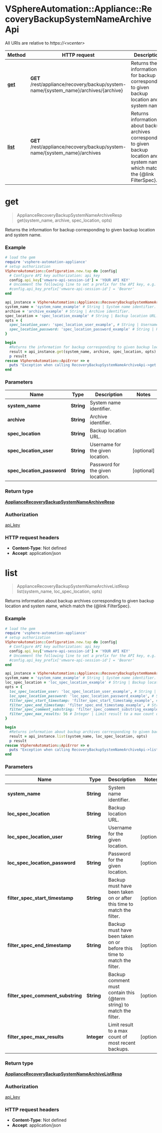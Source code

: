 # VSphereAutomation::Appliance::RecoveryBackupSystemNameArchiveApi

All URIs are relative to *https://&lt;vcenter&gt;*

Method | HTTP request | Description
------------- | ------------- | -------------
[**get**](RecoveryBackupSystemNameArchiveApi.md#get) | **GET** /rest/appliance/recovery/backup/system-name/{system_name}/archives/{archive} | Returns the information for backup corresponding to given backup location and system name.
[**list**](RecoveryBackupSystemNameArchiveApi.md#list) | **GET** /rest/appliance/recovery/backup/system-name/{system_name}/archives | Returns information about backup archives corresponding to given backup location and system name, which match the {@link FilterSpec}.


# **get**
> ApplianceRecoveryBackupSystemNameArchiveResp get(system_name, archive, spec_location, opts)

Returns the information for backup corresponding to given backup location and system name.

### Example
```ruby
# load the gem
require 'vsphere-automation-appliance'
# setup authorization
VSphereAutomation::Configuration.new.tap do |config|
  # Configure API key authorization: api_key
  config.api_key['vmware-api-session-id'] = 'YOUR API KEY'
  # Uncomment the following line to set a prefix for the API key, e.g. 'Bearer' (defaults to nil)
  #config.api_key_prefix['vmware-api-session-id'] = 'Bearer'
end

api_instance = VSphereAutomation::Appliance::RecoveryBackupSystemNameArchiveApi.new
system_name = 'system_name_example' # String | System name identifier.
archive = 'archive_example' # String | Archive identifier.
spec_location = 'spec_location_example' # String | Backup location URL.
opts = {
  spec_location_user: 'spec_location_user_example', # String | Username for the given location.
  spec_location_password: 'spec_location_password_example' # String | Password for the given location.
}

begin
  #Returns the information for backup corresponding to given backup location and system name.
  result = api_instance.get(system_name, archive, spec_location, opts)
  p result
rescue VSphereAutomation::ApiError => e
  puts "Exception when calling RecoveryBackupSystemNameArchiveApi->get: #{e}"
end
```

### Parameters

Name | Type | Description  | Notes
------------- | ------------- | ------------- | -------------
 **system_name** | **String**| System name identifier. | 
 **archive** | **String**| Archive identifier. | 
 **spec_location** | **String**| Backup location URL. | 
 **spec_location_user** | **String**| Username for the given location. | [optional] 
 **spec_location_password** | **String**| Password for the given location. | [optional] 

### Return type

[**ApplianceRecoveryBackupSystemNameArchiveResp**](ApplianceRecoveryBackupSystemNameArchiveResp.md)

### Authorization

[api_key](../README.md#api_key)

### HTTP request headers

 - **Content-Type**: Not defined
 - **Accept**: application/json



# **list**
> ApplianceRecoveryBackupSystemNameArchiveListResp list(system_name, loc_spec_location, opts)

Returns information about backup archives corresponding to given backup location and system name, which match the {@link FilterSpec}.

### Example
```ruby
# load the gem
require 'vsphere-automation-appliance'
# setup authorization
VSphereAutomation::Configuration.new.tap do |config|
  # Configure API key authorization: api_key
  config.api_key['vmware-api-session-id'] = 'YOUR API KEY'
  # Uncomment the following line to set a prefix for the API key, e.g. 'Bearer' (defaults to nil)
  #config.api_key_prefix['vmware-api-session-id'] = 'Bearer'
end

api_instance = VSphereAutomation::Appliance::RecoveryBackupSystemNameArchiveApi.new
system_name = 'system_name_example' # String | System name identifier.
loc_spec_location = 'loc_spec_location_example' # String | Backup location URL.
opts = {
  loc_spec_location_user: 'loc_spec_location_user_example', # String | Username for the given location.
  loc_spec_location_password: 'loc_spec_location_password_example', # String | Password for the given location.
  filter_spec_start_timestamp: 'filter_spec_start_timestamp_example', # String | Backup must have been taken on or after this time to match the filter.
  filter_spec_end_timestamp: 'filter_spec_end_timestamp_example', # String | Backup must have been taken on or before this time to match the filter.
  filter_spec_comment_substring: 'filter_spec_comment_substring_example', # String | Backup comment must contain this {@term string} to match the filter.
  filter_spec_max_results: 56 # Integer | Limit result to a max count of most recent backups.
}

begin
  #Returns information about backup archives corresponding to given backup location and system name, which match the {@link FilterSpec}.
  result = api_instance.list(system_name, loc_spec_location, opts)
  p result
rescue VSphereAutomation::ApiError => e
  puts "Exception when calling RecoveryBackupSystemNameArchiveApi->list: #{e}"
end
```

### Parameters

Name | Type | Description  | Notes
------------- | ------------- | ------------- | -------------
 **system_name** | **String**| System name identifier. | 
 **loc_spec_location** | **String**| Backup location URL. | 
 **loc_spec_location_user** | **String**| Username for the given location. | [optional] 
 **loc_spec_location_password** | **String**| Password for the given location. | [optional] 
 **filter_spec_start_timestamp** | **String**| Backup must have been taken on or after this time to match the filter. | [optional] 
 **filter_spec_end_timestamp** | **String**| Backup must have been taken on or before this time to match the filter. | [optional] 
 **filter_spec_comment_substring** | **String**| Backup comment must contain this {@term string} to match the filter. | [optional] 
 **filter_spec_max_results** | **Integer**| Limit result to a max count of most recent backups. | [optional] 

### Return type

[**ApplianceRecoveryBackupSystemNameArchiveListResp**](ApplianceRecoveryBackupSystemNameArchiveListResp.md)

### Authorization

[api_key](../README.md#api_key)

### HTTP request headers

 - **Content-Type**: Not defined
 - **Accept**: application/json



